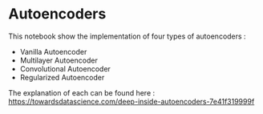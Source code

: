 # Autoencoders

This notebook show the implementation of four types of autoencoders :

* Vanilla Autoencoder
* Multilayer Autoencoder
* Convolutional Autoencoder
* Regularized Autoencoder

The explanation of each can be found here : https://towardsdatascience.com/deep-inside-autoencoders-7e41f319999f

